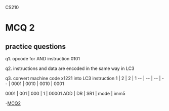 CS210

# MCQ 2

## practice questions

q1. opcode for AND instruction
0101

q2. instructions and data are encoded in the same way in LC3

q3. convert machine code x1221 into LC3 instruction
1 | 2 | 2 | 1
-- | -- | -- | -- |
0001 | 0010 | 0010 | 0001

0001 | 001 | 000 | 1 | 00001
ADD | DR | SR1 | mode | imm5 

-[MCQ2](#mcq-2)